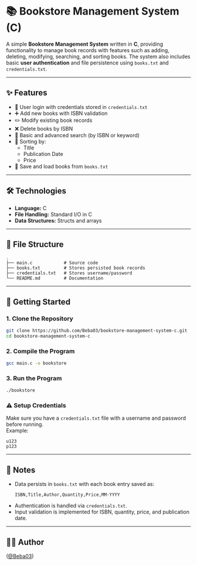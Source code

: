 # 📚 Bookstore Management System (C)

A simple **Bookstore Management System** written in **C**, providing functionality to manage book records with features such as adding, deleting, modifying, searching, and sorting books. The system also includes basic **user authentication** and file persistence using `books.txt` and `credentials.txt`.

---

## ✨ Features
- 🔐 User login with credentials stored in `credentials.txt`
- ➕ Add new books with ISBN validation
- ✏️ Modify existing book records
- ❌ Delete books by ISBN
- 🔎 Basic and advanced search (by ISBN or keyword)
- 📑 Sorting by:
  - Title
  - Publication Date
  - Price
- 💾 Save and load books from `books.txt`

---

## 🛠️ Technologies
- **Language:** C
- **File Handling:** Standard I/O in C
- **Data Structures:** Structs and arrays

---

## 📂 File Structure
```
.
├── main.c            # Source code
├── books.txt         # Stores persisted book records
├── credentials.txt   # Stores username/password
└── README.md         # Documentation
```

---

## 🚀 Getting Started

### 1. Clone the Repository
```bash
git clone https://github.com/Beba03/bookstore-management-system-c.git
cd bookstore-management-system-c
```

### 2. Compile the Program
```bash
gcc main.c -o bookstore
```

### 3. Run the Program
```bash
./bookstore
```

### ⚠️ Setup Credentials
Make sure you have a `credentials.txt` file with a username and password before running.  
Example:

```
u123
p123
```

---

## 📌 Notes
- Data persists in `books.txt` with each book entry saved as:
  ```
  ISBN,Title,Author,Quantity,Price,MM-YYYY
  ```
- Authentication is handled via `credentials.txt`.
- Input validation is implemented for ISBN, quantity, price, and publication date.

---

## 👨‍💻 Author
([@Beba03](https://github.com/Beba03))

